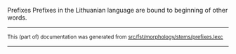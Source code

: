 Prefixes
Prefixes in the Lithuanian language are bound to beginning of other words.

* * *

<small>This (part of) documentation was generated from [src/fst/morphology/stems/prefixes.lexc](https://github.com/giellalt/lang-lit/blob/main/src/fst/morphology/stems/prefixes.lexc)</small>

---

